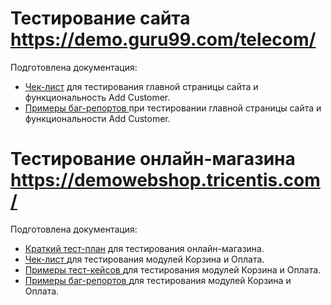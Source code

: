 # Тестирование сайта https://demo.guru99.com/telecom/


Подготовлена документация: 

 <ul>
<li>  <a href="https://docs.google.com/spreadsheets/d/1Fw5Q_hm388lR-QhJd26fRt2w0wGUXJow2CZzeHTQSII/edit#gid=0">Чек-лист</a> для тестирования главной страницы сайта и функциональность Add Customer. </li> 
<li>  <a href="https://drive.google.com/drive/folders/1WQ8-a3k2Y6QstIEXbSgbU7SAQWVvQ-Ws?usp=sharing"> Примеры баг-репортов </a> при тестировании главной страницы сайта и функциональности Add Customer. </li>
</ul>

# Тестирование онлайн-магазина https://demowebshop.tricentis.com/ 


Подготовлена документация: 

 <ul>
<li>  <a href="https://docs.google.com/spreadsheets/d/1szIMUSrNiHVxHEyA96VwwF9AMi5ueIVDZk5nI8-k7zI/edit?usp=sharing">Краткий тест-план</a> для тестирования онлайн-магазина. </li> 
<li>  <a href="https://docs.google.com/spreadsheets/d/1YWg1TNuV7LZ_-QrORuGvA8xS6cEwryuHVTFRZn3IyJ8/edit?usp=sharing"> Чек-лист </a> для тестирования модулей Корзина и Оплата. </li>
<li>  <a href="https://drive.google.com/drive/folders/1xBIW2dXjLOZKCmXs3gfWnVzil4iT_IQk?usp=drive_link"> Примеры тест-кейсов </a> для тестирования модулей Корзина и Оплата. </li>
<li>  <a href="https://drive.google.com/drive/folders/1AyaMYfujKpldXA5psxF6iEJtCba-3QMy?usp=sharing"> Примеры баг-репортов </a> для тестирования модулей Корзина и Оплата. </li>
</ul>